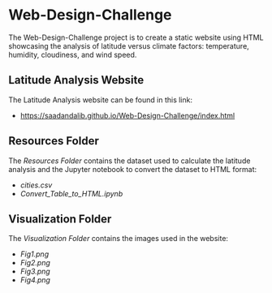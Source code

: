 # Web-Design-Challenge
The Web-Design-Challenge project is to create a static website using HTML showcasing the analysis of latitude versus climate factors: temperature, humidity, cloudiness, and wind speed. 
## Latitude Analysis Website
The Latitude Analysis website can be found in this link:
* https://saadandalib.github.io/Web-Design-Challenge/index.html
## Resources Folder
The *Resources Folder* contains the dataset used to calculate the latitude analysis and the Jupyter notebook to convert the dataset to HTML format:
* *cities.csv*
* *Convert_Table_to_HTML.ipynb*
## Visualization Folder
The *Visualization Folder* contains the images used in the website:
* *Fig1.png*
* *Fig2.png*
* *Fig3.png*
* *Fig4.png*

